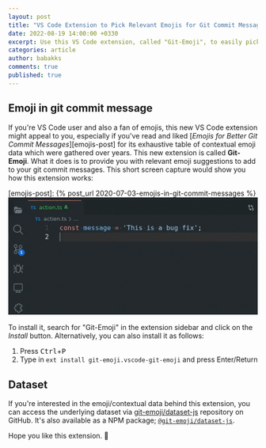 ```yaml
---
layout: post
title: "VS Code Extension to Pick Relevant Emojis for Git Commit Messages"
date: 2022-08-19 14:00:00 +0330
excerpt: Use this VS Code extension, called "Git-Emoji", to easily pick relevant emojis for your git commit messages.
categories: article
author: babakks
comments: true
published: true
---
```


## Emoji in git commit message

If you're VS Code user and also a fan of emojis, this new VS Code extension might appeal to you, especially if you've read and liked [*Emojis for Better Git Commit Messages*][emojis-post] for its exhaustive table of contextual emoji data which were gathered over years. This new extension is called **Git-Emoji**. What it does is to provide you with relevant emoji suggestions to add to your git commit messages. This short screen capture would show you how this extension works:

[emojis-post]: {% post_url 2020-07-03-emojis-in-git-commit-messages %}
![How to get relevant emojis for git commit message](/img/2022-08-19-capture.gif)

To install it, search for "Git-Emoji" in the extension sidebar and click on the *Install* button. Alternatively, you can also install it as follows:

1. Press <kbd>Ctrl</kbd>+<kbd>P</kbd>
1. Type in `ext install git-emoji.vscode-git-emoji` and press Enter/Return

## Dataset

If you're interested in the emoji/contextual data behind this extension, you can access the underlying dataset via [git-emoji/dataset-js][dataset-repo] repository on GitHub. It's also available as a NPM package; [`@git-emoji/dataset-js`][dataset-npm].

[dataset-repo]: https://github.com/git-emoji/dataset-js
[dataset-npm]: https://www.npmjs.com/package/@git-emoji/dataset-js

Hope you like this extension. 🍏
